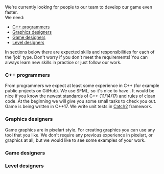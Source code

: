 We're currently looking for people to our team to develop our game even faster.<br>
We need:
- [C++ programmers](#c-programmers)
- [Graphics designers](#graphics-designers)
- [Game designers](#game-designers)
- [Level designers](#level-designers)

In sections below there are expected skills and responsibilities for each of the 'job' type. Don't worry if you don't meet the requirements! You can always learn new skills in practice or just follow our work.

### C++ programmers
From programmers we expect at least some experience in C++ (for example public projects on GitHub). We use SFML, so it's nice to have . It would be nice if you know the newest standards of C++ (11/14/17) and rules of clean code. At the beginning we will give you some small tasks to check you out. Game is being written in C++17. We write unit tests in [Catch2](https://github.com/catchorg/Catch2) framework.

### Graphics designers
Game graphics are in pixelart style. For creating graphics you can use any tool that you like. We don't require any previous experience in pixelart, or graphics at all, but we would like to see some examples of your work.

### Game designers

### Level designers

